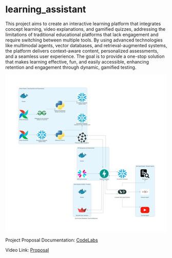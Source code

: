 # learning_assistant

This project aims to create an interactive learning platform that integrates concept learning, video explanations, and gamified quizzes, addressing the limitations of traditional educational platforms that lack engagement and require switching between multiple tools. By using advanced technologies like multimodal agents, vector databases, and retrieval-augmented systems, the platform delivers context-aware content, personalized assessments, and a seamless user experience. The goal is to provide a one-stop solution that makes learning effective, fun, and easily accessible, enhancing retention and engagement through dynamic, gamified testing.


![Architecture diagram](./diagram/research_tool_architecture.png)

Project Proposal Documentation: 
[CodeLabs](https://codelabs-preview.appspot.com/?file_id=11XVdlzZ8DJotFKU9-hZb4OrUASjitlK7xsWqiVxxNzg#0)

Video Link:
[Proposal](https://northeastern-my.sharepoint.com/:v:/g/personal/gupta_abhinav_northeastern_edu/EUNqGHDd7FxGkVraUuRCt58BrV4qTsCQREB9PcfTy7xqtg?nav=eyJyZWZlcnJhbEluZm8iOnsicmVmZXJyYWxBcHAiOiJTdHJlYW1XZWJBcHAiLCJyZWZlcnJhbFZpZXciOiJTaGFyZURpYWxvZy1MaW5rIiwicmVmZXJyYWxBcHBQbGF0Zm9ybSI6IldlYiIsInJlZmVycmFsTW9kZSI6InZpZXcifX0%3D&e=fP2qOB)
